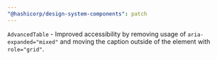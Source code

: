 ```yaml
---
"@hashicorp/design-system-components": patch
---
```


`AdvancedTable` - Improved accessibility by removing usage of `aria-expanded="mixed"` and moving the caption outside of the element with `role="grid"`.
